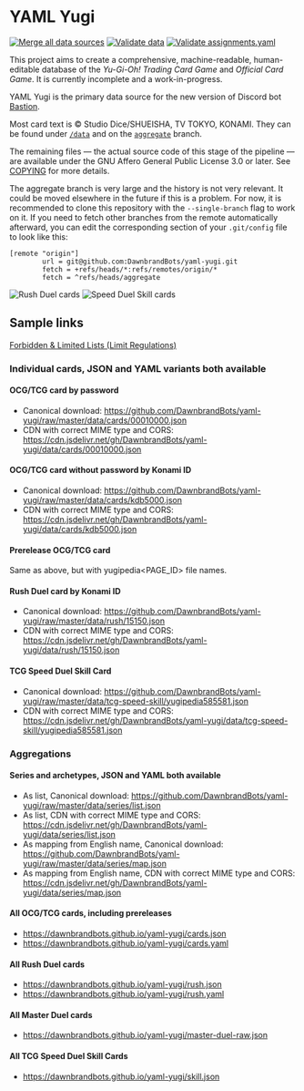 # YAML Yugi

[![Merge all data sources](https://github.com/DawnbrandBots/yaml-yugi/actions/workflows/merge.yaml/badge.svg)](https://github.com/DawnbrandBots/yaml-yugi/actions/workflows/merge.yaml)
[![Validate data](https://github.com/DawnbrandBots/yaml-yugi/actions/workflows/validate-data.yaml/badge.svg)](https://github.com/DawnbrandBots/yaml-yugi/actions/workflows/validate-data.yaml)
[![Validate assignments.yaml](https://github.com/DawnbrandBots/yaml-yugi/actions/workflows/validate-assignments.yaml/badge.svg)](https://github.com/DawnbrandBots/yaml-yugi/actions/workflows/validate-assignments.yaml)

This project aims to create a comprehensive, machine-readable, human-editable database of the _Yu-Gi-Oh! Trading Card
Game_ and _Official Card Game_. It is currently incomplete and a work-in-progress.

YAML Yugi is the primary data source for the new version of Discord bot [Bastion](https://github.com/DawnbrandBots/bastion-bot).

Most card text is &copy; Studio Dice/SHUEISHA, TV TOKYO, KONAMI. They can be found under [`/data`](/data)
and on the [`aggregate`](https://github.com/DawnbrandBots/yaml-yugi/tree/aggregate) branch.

The remaining files — the actual source code of this stage of the pipeline — are available under the
GNU Affero General Public License 3.0 or later. See [COPYING](./COPYING) for more details.

The aggregate branch is very large and the history is not very relevant. It could be moved elsewhere in the future if
this is a problem. For now, it is recommended to clone this repository with the `--single-branch` flag to work on it.
If you need to fetch other branches from the remote automatically afterward, you can edit the corresponding section of
your `.git/config` file to look like this:

```
[remote "origin"]
        url = git@github.com:DawnbrandBots/yaml-yugi.git
        fetch = +refs/heads/*:refs/remotes/origin/*
        fetch = ^refs/heads/aggregate
```

![Rush Duel cards](https://img.shields.io/badge/dynamic/json?style=flat-square&label=Rush%20Duel%20cards&query=length&url=https%3A%2F%2Fraw.githubusercontent.com%2FDawnbrandBots%2Fyaml-yugi%2Faggregate%2Frush.json)
![Speed Duel Skill cards](https://img.shields.io/badge/dynamic/json?style=flat-square&label=Speed%20Duel%20Skill%20cards&query=length&url=https%3A%2F%2Fraw.githubusercontent.com%2FDawnbrandBots%2Fyaml-yugi%2Faggregate%2Fskill.json)

## Sample links

[Forbidden & Limited Lists (Limit Regulations)](https://github.com/DawnbrandBots/yaml-yugi-limit-regulation)

### Individual cards, JSON and YAML variants both available

#### OCG/TCG card by password
- Canonical download: https://github.com/DawnbrandBots/yaml-yugi/raw/master/data/cards/00010000.json
- CDN with correct MIME type and CORS: https://cdn.jsdelivr.net/gh/DawnbrandBots/yaml-yugi/data/cards/00010000.json

#### OCG/TCG card without password by Konami ID
- Canonical download: https://github.com/DawnbrandBots/yaml-yugi/raw/master/data/cards/kdb5000.json
- CDN with correct MIME type and CORS: https://cdn.jsdelivr.net/gh/DawnbrandBots/yaml-yugi/data/cards/kdb5000.json

#### Prerelease OCG/TCG card
Same as above, but with yugipedia&lt;PAGE_ID&gt; file names.

#### Rush Duel card by Konami ID
- Canonical download: https://github.com/DawnbrandBots/yaml-yugi/raw/master/data/rush/15150.json
- CDN with correct MIME type and CORS: https://cdn.jsdelivr.net/gh/DawnbrandBots/yaml-yugi/data/rush/15150.json

#### TCG Speed Duel Skill Card
- Canonical download: https://github.com/DawnbrandBots/yaml-yugi/raw/master/data/tcg-speed-skill/yugipedia585581.json
- CDN with correct MIME type and CORS: https://cdn.jsdelivr.net/gh/DawnbrandBots/yaml-yugi/data/tcg-speed-skill/yugipedia585581.json

### Aggregations

#### Series and archetypes, JSON and YAML both available
- As list, Canonical download: https://github.com/DawnbrandBots/yaml-yugi/raw/master/data/series/list.json
- As list, CDN with correct MIME type and CORS: https://cdn.jsdelivr.net/gh/DawnbrandBots/yaml-yugi/data/series/list.json
- As mapping from English name, Canonical download: https://github.com/DawnbrandBots/yaml-yugi/raw/master/data/series/map.json
- As mapping from English name, CDN with correct MIME type and CORS: https://cdn.jsdelivr.net/gh/DawnbrandBots/yaml-yugi/data/series/map.json

#### All OCG/TCG cards, including prereleases
- https://dawnbrandbots.github.io/yaml-yugi/cards.json
- https://dawnbrandbots.github.io/yaml-yugi/cards.yaml

#### All Rush Duel cards
- https://dawnbrandbots.github.io/yaml-yugi/rush.json
- https://dawnbrandbots.github.io/yaml-yugi/rush.yaml

#### All Master Duel cards
- https://dawnbrandbots.github.io/yaml-yugi/master-duel-raw.json

#### All TCG Speed Duel Skill Cards
- https://dawnbrandbots.github.io/yaml-yugi/skill.json
